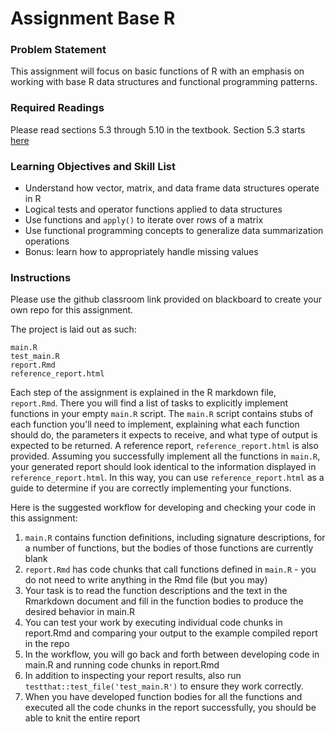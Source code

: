 
# Assignment Base R

### Problem Statement

This assignment will focus on basic functions of R with an emphasis on
working with base R data structures and functional programming patterns.

### Required Readings

Please read sections 5.3 through 5.10 in the textbook. Section 5.3 starts [here](https://bu-bioinfo.github.io/r-for-biological-sciences/prog-basics.html#prog-r-syntax)


### Learning Objectives and Skill List

- Understand how vector, matrix, and data frame data structures operate in R
- Logical tests and operator functions applied to data structures
- Use functions and `apply()` to iterate over rows of a matrix
- Use functional programming concepts to generalize data summarization operations
- Bonus: learn how to appropriately handle missing values

### Instructions

Please use the github classroom link provided on blackboard to create your own repo
for this assignment.

The project is laid out as such:  

```
main.R
test_main.R
report.Rmd
reference_report.html
```

Each step of the assignment is explained in the R markdown file, `report.Rmd`.
There you will find a list of tasks to explicitly implement functions in your
empty `main.R` script. The `main.R` script contains stubs of each function
you'll need to implement, explaining what each function should do, the parameters
it expects to receive, and what type of output is expected to be returned. A
reference report, `reference_report.html` is also provided. Assuming you successfully
implement all the functions in `main.R`, your generated report should look
identical to the information displayed in `reference_report.html`. In this way,
you can use `reference_report.html` as a guide to determine if you are correctly
implementing your functions.

Here is the suggested workflow for developing and checking your code in this
assignment:

1. `main.R` contains function definitions, including signature descriptions, for
  a number of functions, but the bodies of those functions are currently blank
2. `report.Rmd` has code chunks that call functions defined in `main.R` - you do
  not need to write anything in the Rmd file (but you may)
3. Your task is to read the function descriptions and the text in the Rmarkdown
  document and fill in the function bodies to produce the desired behavior in
  main.R
4. You can test your work by executing individual code chunks in report.Rmd and
  comparing your output to the example compiled report in the repo
5. In the workflow, you will go back and forth between developing code in main.R
  and running code chunks in report.Rmd
6. In addition to inspecting your report results, also run
  `testthat::test_file('test_main.R')` to ensure they work correctly.
7. When you have developed function bodies for all the functions and executed
  all the code chunks in the report successfully, you should be able to knit the
  entire report
